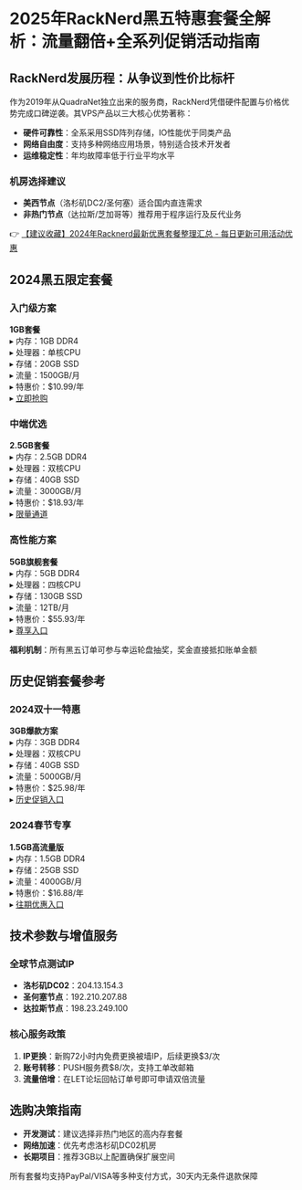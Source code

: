 # 2025年RackNerd黑五特惠套餐全解析：流量翻倍+全系列促销活动指南

## RackNerd发展历程：从争议到性价比标杆
作为2019年从QuadraNet独立出来的服务商，RackNerd凭借硬件配置与价格优势完成口碑逆袭。其VPS产品以三大核心优势著称：
- **硬件可靠性**：全系采用SSD阵列存储，IO性能优于同类产品
- **网络自由度**：支持多种网络应用场景，特别适合技术开发者
- **运维稳定性**：年均故障率低于行业平均水平

### 机房选择建议
- **美西节点**（洛杉矶DC2/圣何塞）适合国内直连需求
- **非热门节点**（达拉斯/芝加哥等）推荐用于程序运行及反代业务

👉 [【建议收藏】2024年Racknerd最新优惠套餐整理汇总 - 每日更新可用活动优惠](https://bit.ly/Rack_Nerd)

## 2024黑五限定套餐
### 入门级方案
**1GB套餐**  
▸ 内存：1GB DDR4  
▸ 处理器：单核CPU  
▸ 存储：20GB SSD  
▸ 流量：1500GB/月  
▸ 特惠价：$10.99/年  
▸ [立即抢购](https://bit.ly/Rack_Nerd)

### 中端优选
**2.5GB套餐**  
▸ 内存：2.5GB DDR4  
▸ 处理器：双核CPU  
▸ 存储：40GB SSD  
▸ 流量：3000GB/月  
▸ 特惠价：$18.93/年  
▸ [限量通道](https://bit.ly/Rack_Nerd)

### 高性能方案
**5GB旗舰套餐**  
▸ 内存：5GB DDR4  
▸ 处理器：四核CPU  
▸ 存储：130GB SSD  
▸ 流量：12TB/月  
▸ 特惠价：$55.93/年  
▸ [尊享入口](https://bit.ly/Rack_Nerd)

**福利机制**：所有黑五订单可参与幸运轮盘抽奖，奖金直接抵扣账单金额

## 历史促销套餐参考
### 2024双十一特惠
**3GB爆款方案**  
▸ 内存：3GB DDR4  
▸ 处理器：双核CPU  
▸ 存储：40GB SSD  
▸ 流量：5000GB/月  
▸ 特惠价：$25.98/年  
▸ [历史促销入口](https://bit.ly/Rack_Nerd)

### 2024春节专享
**1.5GB高流量版**  
▸ 内存：1.5GB DDR4  
▸ 存储：25GB SSD  
▸ 流量：4000GB/月  
▸ 特惠价：$16.88/年  
▸ [往期优惠入口](https://bit.ly/Rack_Nerd)

## 技术参数与增值服务
### 全球节点测试IP
- **洛杉矶DC02**：204.13.154.3
- **圣何塞节点**：192.210.207.88
- **达拉斯节点**：198.23.249.100

### 核心服务政策
1. **IP更换**：新购72小时内免费更换被墙IP，后续更换$3/次
2. **账号转移**：PUSH服务费$8/次，支持工单改邮箱
3. **流量倍增**：在LET论坛回帖订单号即可申请双倍流量

## 选购决策指南
- **开发测试**：建议选择非热门地区的高内存套餐
- **网络加速**：优先考虑洛杉矶DC02机房
- **长期项目**：推荐3GB以上配置确保扩展空间

所有套餐均支持PayPal/VISA等多种支付方式，30天内无条件退款保障